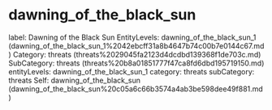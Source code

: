 # dawning_of_the_black_sun

label: Dawning of the Black Sun
EntityLevels: dawning_of_the_black_sun_1 (dawning_of_the_black_sun_1%2042ebcff31a8b4647b74c00b7e0144c67.md)
Category: threats (threats%2029045fa2123d4dcdbd139368f1de703c.md)
SubCategory: threats (threats%20b8a01851777f47ca8fd6dbd195719150.md)
entityLevels: dawning_of_the_black_sun_1
category: threats
subCategory: threats
Self: dawning_of_the_black_sun (dawning_of_the_black_sun%20c05a6c66b3574a4ab3be598dee49f881.md)

[](Untitled%20a99058a66e8844f581e70fdfdeb672d7.md)